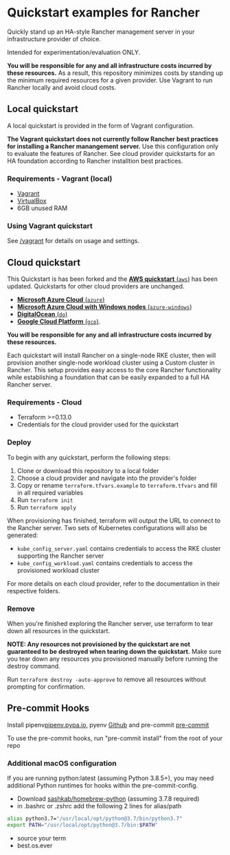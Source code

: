 # Quickstart examples for Rancher

Quickly stand up an HA-style Rancher management server in your infrastructure provider of choice.

Intended for experimentation/evaluation ONLY.

**You will be responsible for any and all infrastructure costs incurred by these resources.**
As a result, this repository minimizes costs by standing up the minimum required resources for a given provider.
Use Vagrant to run Rancher locally and avoid cloud costs.

## Local quickstart

A local quickstart is provided in the form of Vagrant configuration.

**The Vagrant quickstart does not currently follow Rancher best practices for installing a Rancher manangement server.**
Use this configuration only to evaluate the features of Rancher.
See cloud provider quickstarts for an HA foundation according to Rancher installtion best practices.

### Requirements - Vagrant (local)

- [Vagrant](https://www.vagrantup.com)
- [VirtualBox](https://www.virtualbox.org)
- 6GB unused RAM

### Using Vagrant quickstart

See [/vagrant](./vagrant) for details on usage and settings.

## Cloud quickstart

This Quickstart is has been forked and the [**AWS quickstart** (`aws`)](./aws) has been updated. Quickstarts for other cloud providers are unchanged.

- [**Microsoft Azure Cloud** (`azure`)](./azure)
- [**Microsoft Azure Cloud with Windows nodes** (`azure-windows`)](./azure-windows)
- [**DigitalOcean** (`do`)](./do)
- [**Google Cloud Platform** (`gcp`)](./gcp).

**You will be responsible for any and all infrastructure costs incurred by these resources.**

Each quickstart will install Rancher on a single-node RKE cluster, then will provision another single-node workload cluster using a Custom cluster in Rancher.
This setup provides easy access to the core Rancher functionality while establishing a foundation that can be easily expanded to a full HA Rancher server.

### Requirements - Cloud

- Terraform >=0.13.0
- Credentials for the cloud provider used for the quickstart

### Deploy

To begin with any quickstart, perform the following steps:

1. Clone or download this repository to a local folder
1. Choose a cloud provider and navigate into the provider's folder
1. Copy or rename `terraform.tfvars.example` to `terraform.tfvars` and fill in all required variables
1. Run `terraform init`
1. Run `terraform apply`

When provisioning has finished, terraform will output the URL to connect to the Rancher server.
Two sets of Kubernetes configurations will also be generated:

- `kube_config_server.yaml` contains credentials to access the RKE cluster supporting the Rancher server
- `kube_config_workload.yaml` contains credentials to access the provisioned workload cluster

For more details on each cloud provider, refer to the documentation in their respective folders.

### Remove

When you're finished exploring the Rancher server, use terraform to tear down all resources in the quickstart.

**NOTE: Any resources not provisioned by the quickstart are not guaranteed to be destroyed when tearing down the quickstart.**
Make sure you tear down any resources you provisioned manually before running the destroy command.

Run `terraform destroy -auto-approve` to remove all resources without prompting for confirmation.

## Pre-commit Hooks

Install pipenv[pipenv.pypa.io](https://pipenv.pypa.io/en/latest/install/), pyenv [Github](https://github.com/pyenv/pyenv) and pre-commit [pre-commit](https://pre-commit.com/#install)

To use the pre-commit hooks, run "pre-commit install" from the root of your repo

### Additional macOS configuration

If you are running python:latest (assuming Python 3.8.5+), you may need additional Python runtimes for hooks within the pre-commit-config.

- Download [sashkab/homebrew-python](https://github.com/sashkab/homebrew-python) (assuming 3.7.8 required)
- in .bashrc or .zshrc add the following 2 lines for alias/path

```bash
alias python3.7="/usr/local/opt/python@3.7/bin/python3.7"
export PATH="/usr/local/opt/python@3.7/bin:$PATH"
```

- source your term
- best.os.ever

